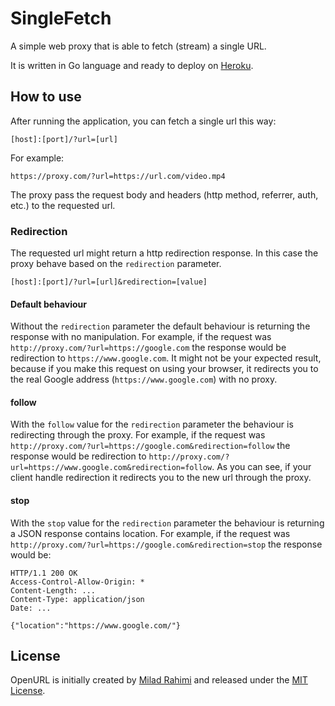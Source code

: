 # SingleFetch
A simple web proxy that is able to fetch (stream) a single URL.

It is written in Go language and ready to deploy on [Heroku](https://heroku.com).

## How to use

After running the application, you can fetch a single url this way:

```
[host]:[port]/?url=[url]
```

For example:

```
https://proxy.com/?url=https://url.com/video.mp4
```

The proxy pass the request body and headers (http method, referrer, auth, etc.) to the requested url.

### Redirection

The requested url might return a http redirection response.
In this case the proxy behave based on the `redirection` parameter.

```
[host]:[port]/?url=[url]&redirection=[value]
```

#### Default behaviour
Without the `redirection` parameter the default behaviour is returning the response with no manipulation.
For example, if the request was `http://proxy.com/?url=https://google.com`
the response would be redirection to `https://www.google.com`.
It might not be your expected result, because if you make this request on using your browser,
it redirects you to the real Google address (`https://www.google.com`) with no proxy.

#### follow
With the `follow` value for the `redirection` parameter the behaviour is redirecting through the proxy.
For example, if the request was `http://proxy.com/?url=https://google.com&redirection=follow`
the response would be redirection to `http://proxy.com/?url=https://www.google.com&redirection=follow`.
As you can see, if your client handle redirection it redirects you to the new url through the proxy.

#### stop
With the `stop` value for the `redirection` parameter the behaviour is returning a JSON response contains location.
For example, if the request was `http://proxy.com/?url=https://google.com&redirection=stop`
the response would be:

```http
HTTP/1.1 200 OK
Access-Control-Allow-Origin: *
Content-Length: ...
Content-Type: application/json
Date: ...

{"location":"https://www.google.com/"}
```

## License
OpenURL is initially created by [Milad Rahimi](http://miladrahimi.com)
and released under the [MIT License](http://opensource.org/licenses/mit-license.php).
